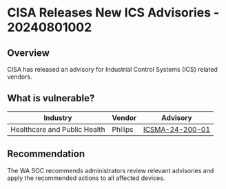 # CISA Releases New ICS Advisories - 20240801002

## Overview

CISA has released an advisory for Industrial Control Systems (ICS) related vendors.

## What is vulnerable?

| Industry                     | Vendor  | Advisory                                                                                                |
| ---------------------------- | ------- | ------------------------------------------------------------------------------------------------------- |
| Healthcare and Public Health | Philips | [ICSMA-24-200-01](https://www.cisa.gov/news-events/ics-medical-advisories/icsma-24-200-01) |

## Recommendation

The WA SOC recommends administrators review relevant advisories and apply the recommended actions to all affected devices.
